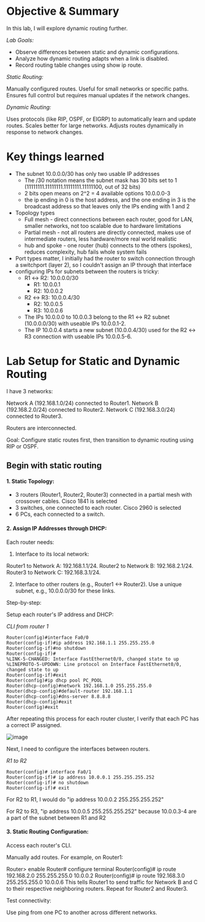# Objective & Summary

In this lab, I will explore dynamic routing further.

_Lab Goals:_

- Observe differences between static and dynamic configurations.
- Analyze how dynamic routing adapts when a link is disabled.
- Record routing table changes using show ip route.

_Static Routing:_

Manually configured routes.
Useful for small networks or specific paths.
Ensures full control but requires manual updates if the network changes.

_Dynamic Routing:_

Uses protocols (like RIP, OSPF, or EIGRP) to automatically learn and update routes.
Scales better for large networks.
Adjusts routes dynamically in response to network changes.

# Key things learned

- The subnet 10.0.0.0/30 has only two usable IP addresses
  - The /30 notation means the subnet mask has 30 bits set to 1       (11111111.11111111.11111111.11111100, out of 32 bits)
  - 2 bits open means on 2^2 = 4 available options 10.0.0.0-3
  - the ip ending in 0 is the host address, and the one ending in 3 is the broadcast address so that leaves only the IPs ending with 1 and 2
- Topology types
  - Full mesh - direct connections between each router, good for LAN, smaller networks, not too scalable due to hardware limitations
  - Partial mesh - not all routers are directly connected, makes use of intermediate routers, less hardware/more real world realistic
  - hub and spoke - one router (hub) connects to the others (spokes), reduces complexity, hub fails whole system fails
- Port types matter, I initially had the router to switch connection through a switchport (layer 2), so I couldn't assign an IP through that interface
- configuring IPs for subnets between the routers is tricky:
  - R1 ↔ R2: 10.0.0.0/30
    - R1: 10.0.0.1
    - R2: 10.0.0.2
  - R2 ↔ R3: 10.0.0.4/30
    - R2: 10.0.0.5
    - R3: 10.0.0.6
  - The IPs 10.0.0.0 to 10.0.0.3 belong to the R1 ↔ R2 subnet (10.0.0.0/30) with useable IPs 10.0.0.1-2.
  - The IP 10.0.0.4 starts a new subnet (10.0.0.4/30) used for the R2 ↔ R3 connection with useable IPs 10.0.0.5-6.

# Lab Setup for Static and Dynamic Routing

I have 3 networks:

Network A (192.168.1.0/24) connected to Router1.
Network B (192.168.2.0/24) connected to Router2.
Network C (192.168.3.0/24) connected to Router3.

Routers are interconnected.

Goal: Configure static routes first, then transition to dynamic routing using RIP or OSPF.

## Begin with static routing

#### 1. Static Topology:

- 3 routers (Router1, Router2, Router3) connected in a partial mesh with crossover cables. Cisco 1841 is selected
- 3 switches, one connected to each router. Cisco 2960 is selected
- 6 PCs, each connected to a switch.

#### 2. Assign IP Addresses through DHCP:

Each router needs:

1. Interface to its local network:

Router1 to Network A: 192.168.1.1/24.
Router2 to Network B: 192.168.2.1/24.
Router3 to Network C: 192.168.3.1/24.

2. Interface to other routers (e.g., Router1 <-> Router2). Use a unique subnet, e.g., 10.0.0.0/30 for these links.

Step-by-step:

Setup each router's IP address and DHCP:

_CLI from router 1_

```
Router(config)#interface Fa0/0
Router(config-if)#ip address 192.168.1.1 255.255.255.0
Router(config-if)#no shutdown
Router(config-if)#
%LINK-5-CHANGED: Interface FastEthernet0/0, changed state to up
%LINEPROTO-5-UPDOWN: Line protocol on Interface FastEthernet0/0, changed state to up
Router(config-if)#exit
Router(config)#ip dhcp pool PC_POOL
Router(dhcp-config)#network 192.168.1.0 255.255.255.0
Router(dhcp-config)#default-router 192.168.1.1
Router(dhcp-config)#dns-server 8.8.8.8
Router(dhcp-config)#exit
Router(config)#exit
```

After repeating this process for each router cluster, I verify that each PC has a correct IP assigned.

![image](https://github.com/user-attachments/assets/0cb9af1d-04f3-47ec-9af9-012678dfc97d)

Next, I need to configure the interfaces between routers.

_R1 to R2_
```
Router(config)# interface Fa0/1
Router(config-if)# ip address 10.0.0.1 255.255.255.252
Router(config-if)# no shutdown
Router(config-if)# exit
```
For R2 to R1, I would do "ip address 10.0.0.2 255.255.255.252"

For R2 to R3, "ip address 10.0.0.5 255.255.255.252" because 10.0.0.3-4 are a part of the subnet between R1 and R2

#### 3. Static Routing Configuration:

Access each router's CLI.

Manually add routes. For example, on Router1:

Router> enable
Router# configure terminal
Router(config)# ip route 192.168.2.0 255.255.255.0 10.0.0.2
Router(config)# ip route 192.168.3.0 255.255.255.0 10.0.0.6
This tells Router1 to send traffic for Network B and C to their respective neighboring routers.
Repeat for Router2 and Router3.

Test connectivity:

Use ping from one PC to another across different networks.
